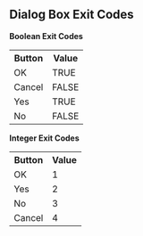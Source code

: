 ## Dialog Box Exit Codes

**Boolean Exit Codes**

<table style="WIDTH: 100%">

<tbody>

<tr>

<th>Button</th>

<th>Value</th>

</tr>

<tr>

<td>OK</td>

<td>TRUE</td>

</tr>

<tr>

<td>Cancel</td>

<td>FALSE</td>

</tr>

<tr>

<td>Yes</td>

<td>TRUE</td>

</tr>

<tr>

<td>No</td>

<td>FALSE</td>

</tr>

</tbody>

</table>

**Integer Exit Codes**

<table style="WIDTH: 100%">

<tbody>

<tr>

<th>Button</th>

<th>Value</th>

</tr>

<tr>

<td>OK</td>

<td>1</td>

</tr>

<tr>

<td>Yes</td>

<td>2</td>

</tr>

<tr>

<td>No</td>

<td>3</td>

</tr>

<tr>

<td>Cancel</td>

<td>4</td>

</tr>

</tbody>

</table>